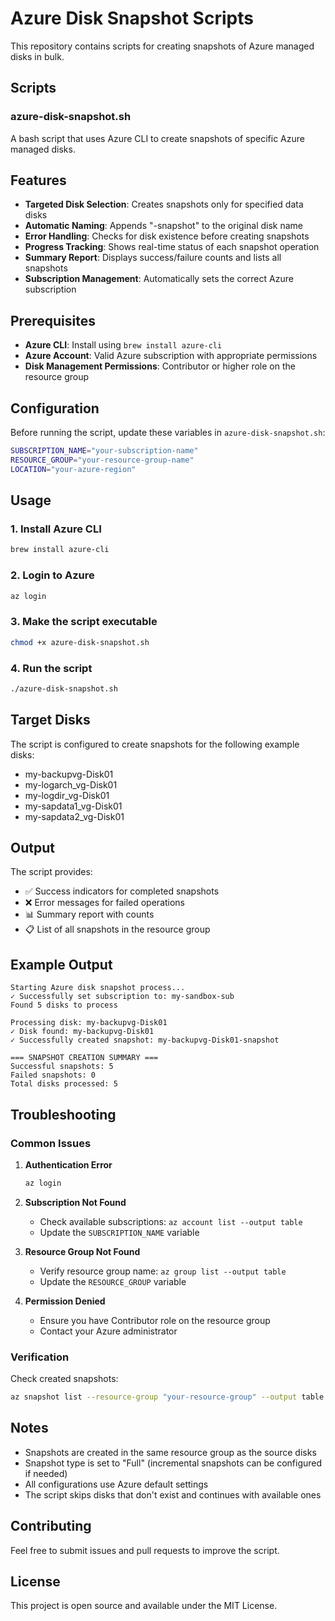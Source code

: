 
# Azure Disk Snapshot Scripts

This repository contains scripts for creating snapshots of Azure managed disks in bulk.

## Scripts

### azure-disk-snapshot.sh
A bash script that uses Azure CLI to create snapshots of specific Azure managed disks.

## Features

- **Targeted Disk Selection**: Creates snapshots only for specified data disks
- **Automatic Naming**: Appends "-snapshot" to the original disk name
- **Error Handling**: Checks for disk existence before creating snapshots
- **Progress Tracking**: Shows real-time status of each snapshot operation
- **Summary Report**: Displays success/failure counts and lists all snapshots
- **Subscription Management**: Automatically sets the correct Azure subscription

## Prerequisites

- **Azure CLI**: Install using `brew install azure-cli`
- **Azure Account**: Valid Azure subscription with appropriate permissions
- **Disk Management Permissions**: Contributor or higher role on the resource group

## Configuration

Before running the script, update these variables in `azure-disk-snapshot.sh`:

```bash
SUBSCRIPTION_NAME="your-subscription-name"
RESOURCE_GROUP="your-resource-group-name"
LOCATION="your-azure-region"
```

## Usage

### 1. Install Azure CLI
```bash
brew install azure-cli
```

### 2. Login to Azure
```bash
az login
```

### 3. Make the script executable
```bash
chmod +x azure-disk-snapshot.sh
```

### 4. Run the script
```bash
./azure-disk-snapshot.sh
```

## Target Disks

The script is configured to create snapshots for the following example disks:
- my-backupvg-Disk01
- my-logarch_vg-Disk01
- my-logdir_vg-Disk01
- my-sapdata1_vg-Disk01
- my-sapdata2_vg-Disk01


## Output

The script provides:
- ✅ Success indicators for completed snapshots
- ❌ Error messages for failed operations
- 📊 Summary report with counts
- 📋 List of all snapshots in the resource group

## Example Output

```
Starting Azure disk snapshot process...
✓ Successfully set subscription to: my-sandbox-sub
Found 5 disks to process

Processing disk: my-backupvg-Disk01
✓ Disk found: my-backupvg-Disk01
✓ Successfully created snapshot: my-backupvg-Disk01-snapshot

=== SNAPSHOT CREATION SUMMARY ===
Successful snapshots: 5
Failed snapshots: 0
Total disks processed: 5
```

## Troubleshooting

### Common Issues

1. **Authentication Error**
   ```bash
   az login
   ```

2. **Subscription Not Found**
   - Check available subscriptions: `az account list --output table`
   - Update the `SUBSCRIPTION_NAME` variable

3. **Resource Group Not Found**
   - Verify resource group name: `az group list --output table`
   - Update the `RESOURCE_GROUP` variable

4. **Permission Denied**
   - Ensure you have Contributor role on the resource group
   - Contact your Azure administrator

### Verification

Check created snapshots:
```bash
az snapshot list --resource-group "your-resource-group" --output table
```

## Notes

- Snapshots are created in the same resource group as the source disks
- Snapshot type is set to "Full" (incremental snapshots can be configured if needed)
- All configurations use Azure default settings
- The script skips disks that don't exist and continues with available ones

## Contributing

Feel free to submit issues and pull requests to improve the script.

## License

This project is open source and available under the MIT License.
